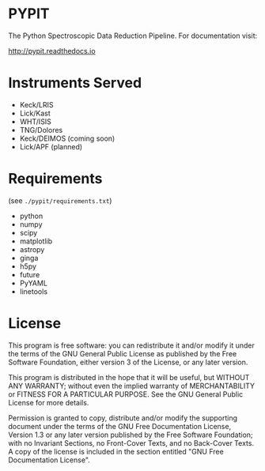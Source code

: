 # PYPIT
The Python Spectroscopic Data Reduction Pipeline.  For
documentation visit:

http://pypit.readthedocs.io

# Instruments Served
* Keck/LRIS 
* Lick/Kast 
* WHT/ISIS
* TNG/Dolores
* Keck/DEIMOS (coming soon)
* Lick/APF (planned)

# Requirements

(see `./pypit/requirements.txt`)

* python
* numpy
* scipy
* matplotlib
* astropy
* ginga
* h5py
* future
* PyYAML
* linetools

# License
This program is free software: you can redistribute it and/or modify
it under the terms of the GNU General Public License as published by
the Free Software Foundation, either version 3 of the License, or
any later version.

This program is distributed in the hope that it will be useful,
but WITHOUT ANY WARRANTY; without even the implied warranty of
MERCHANTABILITY or FITNESS FOR A PARTICULAR PURPOSE.  See the
GNU General Public License for more details.

Permission is granted to copy, distribute and/or modify the supporting document
under the terms of the GNU Free Documentation License, Version 1.3
or any later version published by the Free Software Foundation;
with no Invariant Sections, no Front-Cover Texts, and no Back-Cover Texts.
A copy of the license is included in the section entitled "GNU
Free Documentation License".
